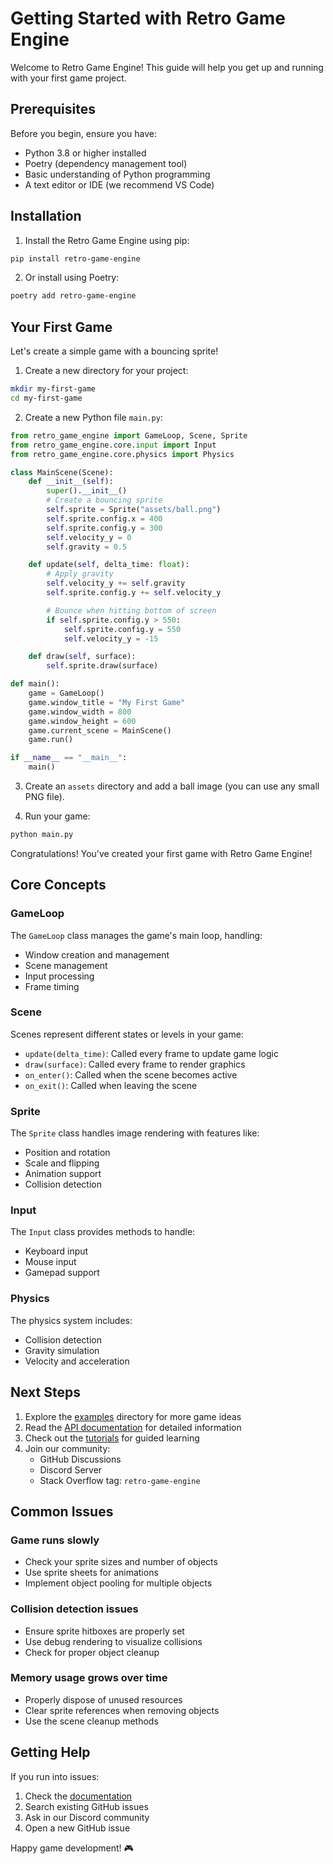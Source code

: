 # Getting Started with Retro Game Engine

Welcome to Retro Game Engine! This guide will help you get up and running with your first game project.

## Prerequisites

Before you begin, ensure you have:

- Python 3.8 or higher installed
- Poetry (dependency management tool)
- Basic understanding of Python programming
- A text editor or IDE (we recommend VS Code)

## Installation

1. Install the Retro Game Engine using pip:
```bash
pip install retro-game-engine
```

2. Or install using Poetry:
```bash
poetry add retro-game-engine
```

## Your First Game

Let's create a simple game with a bouncing sprite!

1. Create a new directory for your project:
```bash
mkdir my-first-game
cd my-first-game
```

2. Create a new Python file `main.py`:
```python
from retro_game_engine import GameLoop, Scene, Sprite
from retro_game_engine.core.input import Input
from retro_game_engine.core.physics import Physics

class MainScene(Scene):
    def __init__(self):
        super().__init__()
        # Create a bouncing sprite
        self.sprite = Sprite("assets/ball.png")
        self.sprite.config.x = 400
        self.sprite.config.y = 300
        self.velocity_y = 0
        self.gravity = 0.5

    def update(self, delta_time: float):
        # Apply gravity
        self.velocity_y += self.gravity
        self.sprite.config.y += self.velocity_y

        # Bounce when hitting bottom of screen
        if self.sprite.config.y > 550:
            self.sprite.config.y = 550
            self.velocity_y = -15

    def draw(self, surface):
        self.sprite.draw(surface)

def main():
    game = GameLoop()
    game.window_title = "My First Game"
    game.window_width = 800
    game.window_height = 600
    game.current_scene = MainScene()
    game.run()

if __name__ == "__main__":
    main()
```

3. Create an `assets` directory and add a ball image (you can use any small PNG file).

4. Run your game:
```bash
python main.py
```

Congratulations! You've created your first game with Retro Game Engine!

## Core Concepts

### GameLoop

The `GameLoop` class manages the game's main loop, handling:
- Window creation and management
- Scene management
- Input processing
- Frame timing

### Scene

Scenes represent different states or levels in your game:
- `update(delta_time)`: Called every frame to update game logic
- `draw(surface)`: Called every frame to render graphics
- `on_enter()`: Called when the scene becomes active
- `on_exit()`: Called when leaving the scene

### Sprite

The `Sprite` class handles image rendering with features like:
- Position and rotation
- Scale and flipping
- Animation support
- Collision detection

### Input

The `Input` class provides methods to handle:
- Keyboard input
- Mouse input
- Gamepad support

### Physics

The physics system includes:
- Collision detection
- Gravity simulation
- Velocity and acceleration

## Next Steps

1. Explore the [examples](../examples) directory for more game ideas
2. Read the [API documentation](../api) for detailed information
3. Check out the [tutorials](../tutorials) for guided learning
4. Join our community:
   - GitHub Discussions
   - Discord Server
   - Stack Overflow tag: `retro-game-engine`

## Common Issues

### Game runs slowly
- Check your sprite sizes and number of objects
- Use sprite sheets for animations
- Implement object pooling for multiple objects

### Collision detection issues
- Ensure sprite hitboxes are properly set
- Use debug rendering to visualize collisions
- Check for proper object cleanup

### Memory usage grows over time
- Properly dispose of unused resources
- Clear sprite references when removing objects
- Use the scene cleanup methods

## Getting Help

If you run into issues:
1. Check the [documentation](https://retro-game-engine.readthedocs.io)
2. Search existing GitHub issues
3. Ask in our Discord community
4. Open a new GitHub issue

Happy game development! 🎮
